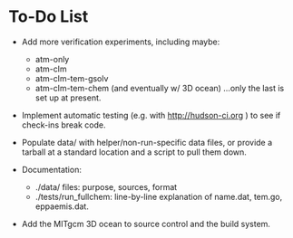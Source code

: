 To-Do List
==========

- Add more verification experiments, including maybe:
  - atm-only
  - atm-clm
  - atm-clm-tem-gsolv
  - atm-clm-tem-chem (and eventually w/ 3D ocean)
  …only the last is set up at present.

- Implement automatic testing (e.g. with http://hudson-ci.org ) to see if
  check-ins break code.

- Populate data/ with helper/non-run-specific data files, or provide a tarball
  at a standard location and a script to pull them down.

- Documentation:
  - ./data/ files: purpose, sources, format
  - ./tests/run_fullchem: line-by-line explanation of name.dat, tem.go,
    eppaemis.dat.

- Add the MITgcm 3D ocean to source control and the build system.
